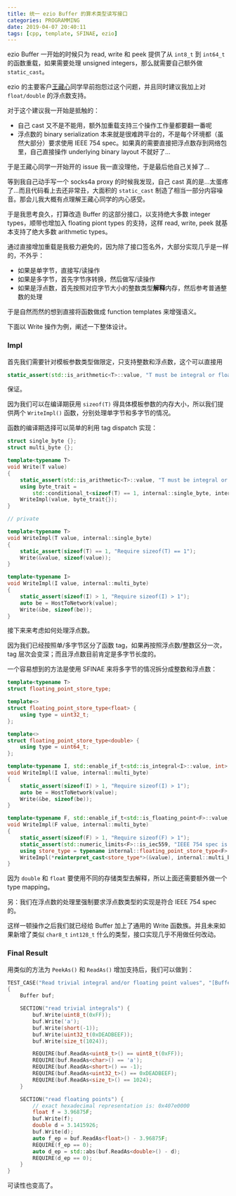 ```yaml
---
title: 统一 ezio Buffer 的算术类型读写接口
categories: PROGRAMMING
date: 2019-04-07 20:40:11
tags: [cpp, template, SFINAE, ezio]
---
```

ezio Buffer 一开始的时候只为 read, write 和 peek 提供了从 `int8_t` 到 `int64_t` 的函数重载，如果需要处理 unsigned integers，那么就需要自己额外做 `static_cast`。

ezio 的主要客户[王藏心](https://github.com/oceancx)同学早前抱怨过这个问题，并且同时建议我加上对 `float/double` 的浮点数支持。

对于这个建议我一开始是抵触的：

- 自己 cast 又不是不能用，额外加重载支持三个操作工作量都要翻一番呢
- 浮点数的 binary serialization 本来就是很难跨平台的，不是每个环境都（虽然大部分）要求使用 IEEE 754 spec。如果真的需要直接把浮点数存到网络包里，自己直接操作 underlying binary layout 不就好了...

于是王藏心同学一开始开的 issue 我一直没理他，于是最后他自己关掉了...

等到我自己动手写一个 socks4a proxy 的时候我发现，自己 cast 真的是...太蛋疼了...而且代码看上去还非常丑，大面积的 `static_cast` 制造了相当一部分内容噪音。那会儿我大概有点理解王藏心同学的内心感受。

于是我思考良久，打算改造 Buffer 的这部分接口，以支持绝大多数 integer types，顺带也增加入 floating piont types 的支持，这样 read, write, peek 就基本支持了绝大多数 arithmetic types。

通过直接增加重载是我极力避免的，因为除了接口签名外，大部分实现几乎是一样的，不外乎：

- 如果是单字节，直接写/读操作
- 如果是多字节，首先字节序转换，然后做写/读操作
- 如果是浮点数，首先按照对应字节大小的整数类型**解释**内存，然后参考普通整数的处理

于是自然而然的想到直接将函数做成 function templates 来增强语义。
<!-- more -->
下面以 Write 操作为例，阐述一下整体设计。

### Impl

首先我们需要针对模板参数类型做限定，只支持整数和浮点数，这个可以直接用

```c++
static_assert(std::is_arithmetic<T>::value, "T must be integral or floating point");
```

保证。

因为我们可以在编译期获用 `sizeof(T)` 得具体模板参数的内存大小，所以我们提供两个 `WriteImpl()` 函数，分别处理单字节和多字节的情况。

函数的编译期选择可以简单的利用 tag dispatch 实现：

```c++
struct single_byte {};
struct multi_byte {};

template<typename T>
void Write(T value)
{
    static_assert(std::is_arithmetic<T>::value, "T must be integral or floating point");
    using byte_trait =
        std::conditional_t<sizeof(T) == 1, internal::single_byte, internal::multi_byte>;
    WriteImpl(value, byte_trait{});
}

// private

template<typename T>
void WriteImpl(T value, internal::single_byte)
{
    static_assert(sizeof(T) == 1, "Require sizeof(T) == 1");
    Write(&value, sizeof(value));
}

template<typename I>
void WriteImpl(I value, internal::multi_byte)
{
    static_assert(sizeof(I) > 1, "Require sizeof(I) > 1");
    auto be = HostToNetwork(value);
    Write(&be, sizeof(be));
}
```

接下来来考虑如何处理浮点数。

因为我们已经按照单/多字节区分了函数 tag，如果再按照浮点数/整数区分一次，tag 层次会变深；而且浮点数目前肯定是多字节长度的。

一个容易想到的方法是使用 SFINAE 来将多字节的情况拆分成整数和浮点数：

```c++
template<typename T>
struct floating_point_store_type;

template<>
struct floating_point_store_type<float> {
    using type = uint32_t;
};

template<>
struct floating_point_store_type<double> {
    using type = uint64_t;
};

template<typename I, std::enable_if_t<std::is_integral<I>::value, int> = 0>
void WriteImpl(I value, internal::multi_byte)
{
    static_assert(sizeof(I) > 1, "Require sizeof(I) > 1");
    auto be = HostToNetwork(value);
    Write(&be, sizeof(be));
}

template<typename F, std::enable_if_t<std::is_floating_point<F>::value, int> = 0>
void WriteImpl(F value, internal::multi_byte)
{
    static_assert(sizeof(F) > 1, "Require sizeof(F) > 1");
    static_assert(std::numeric_limits<F>::is_iec559, "IEEE 754 spec is enforced");
    using store_type = typename internal::floating_point_store_type<F>::type;
    WriteImpl(*reinterpret_cast<store_type*>(&value), internal::multi_byte{});
}
```

因为 `double` 和 `float` 要使用不同的存储类型去解释，所以上面还需要额外做一个 type mapping。

另：我们在浮点数的处理里强制要求浮点数类型的实现是符合 IEEE 754 spec 的。

这样一顿操作之后我们就已经给 Buffer 加上了通用的 Write 函数族。并且未来如果新增了类似 `char8_t` `int128_t` 什么的类型，接口实现几乎不用做任何改动。

### Final Result

用类似的方法为 `PeekAs()` 和 `ReadAs()` 增加支持后，我们可以做到：

```c++
TEST_CASE("Read trivial integral and/or floating point values", "[Buffer]")
{
    Buffer buf;

    SECTION("read trivial integrals") {
        buf.Write(uint8_t(0xFF));
        buf.Write('a');
        buf.Write(short(-1));
        buf.Write(uint32_t(0xDEADBEEF));
        buf.Write(size_t(1024));

        REQUIRE(buf.ReadAs<uint8_t>() == uint8_t(0xFF));
        REQUIRE(buf.ReadAs<char>() == 'a');
        REQUIRE(buf.ReadAs<short>() == -1);
        REQUIRE(buf.ReadAs<uint32_t>() == 0xDEADBEEF);
        REQUIRE(buf.ReadAs<size_t>() == 1024);
    }

    SECTION("read floating points") {
        // exact hexadecimal representation is: 0x407e0000
        float f = 3.96875F;
        buf.Write(f);
        double d = 3.1415926;
        buf.Write(d);
        auto f_ep = buf.ReadAs<float>() - 3.96875F;
        REQUIRE(f_ep == 0);
        auto d_ep = std::abs(buf.ReadAs<double>() - d);
        REQUIRE(d_ep == 0);
    }
}
```

可读性也变高了。





